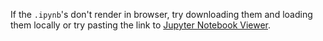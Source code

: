If the `.ipynb`'s don't render in browser, try downloading them and loading them locally or try pasting the link to 
[Jupyter Notebook Viewer](https://nbviewer.jupyter.org/).
